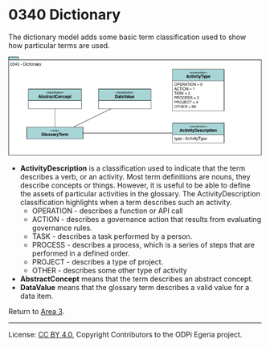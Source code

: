 <!-- SPDX-License-Identifier: CC-BY-4.0 -->
<!-- Copyright Contributors to the ODPi Egeria project. -->

# 0340 Dictionary

The dictionary model adds some basic term classification used to show how particular terms are used.

![UML](0340-Dictionary.png)

* **ActivityDescription** is a classification used to indicate that the term describes a verb, or an activity.
Most term definitions are nouns, they describe concepts or things.
However, it is useful to be able to define the assets of particular activities in the glossary.
The ActivityDescription classification highlights when a term describes such an activity.
  * OPERATION - describes a function or API call
  * ACTION - describes a governance action that results from evaluating governance rules.
  * TASK - describes a task performed by a person.
  * PROCESS - describes a process, which is a series of steps that are performed in a defined order.
  * PROJECT - describes a type of project.
  * OTHER - describes some other type of activity
* **AbstractConcept** means that the term describes an abstract concept.
* **DataValue** means that the glossary term describes a valid value for a data item.


Return to [Area 3](Area-3-models.md).

----
License: [CC BY 4.0](https://creativecommons.org/licenses/by/4.0/),
Copyright Contributors to the ODPi Egeria project.